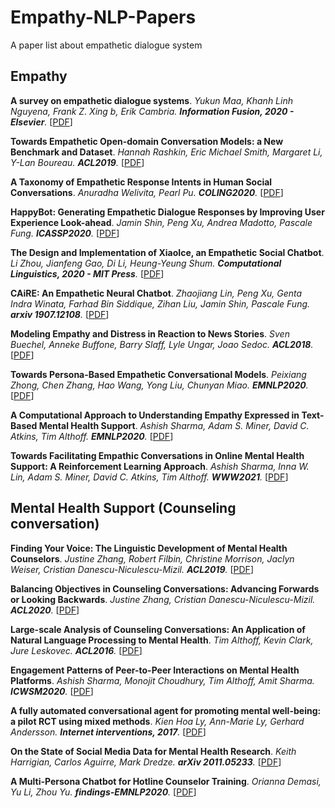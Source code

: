 # Empathy-NLP-Papers
A paper list about empathetic dialogue system

## Empathy

**A survey on empathetic dialogue systems**. 
_Yukun Maa, Khanh Linh Nguyena, Frank Z. Xing b, Erik Cambria. **Information Fusion, 2020 - Elsevier**._ 
[[PDF](https://www.sciencedirect.com/science/article/pii/S1566253520303092)]

**Towards Empathetic Open-domain Conversation Models: a New Benchmark and Dataset**. 
_Hannah Rashkin, Eric Michael Smith, Margaret Li, Y-Lan Boureau. **ACL2019**._ 
[[PDF](https://arxiv.org/abs/1811.00207)]

**A Taxonomy of Empathetic Response Intents in Human Social Conversations**.
_Anuradha Welivita, Pearl Pu. **COLING2020**._
[[PDF](https://arxiv.org/abs/2012.04080)]

**HappyBot: Generating Empathetic Dialogue Responses by Improving User Experience Look-ahead**.
_Jamin Shin, Peng Xu, Andrea Madotto, Pascale Fung. **ICASSP2020**._
[[PDF](https://arxiv.org/abs/1906.08487)]

**The Design and Implementation of XiaoIce, an Empathetic Social Chatbot**.
_Li Zhou, Jianfeng Gao, Di Li, Heung-Yeung Shum. **Computational Linguistics, 2020 - MIT Press**._
[[PDF](https://www.mitpressjournals.org/doi/full/10.1162/coli_a_00368)]

**CAiRE: An Empathetic Neural Chatbot**.
_Zhaojiang Lin, Peng Xu, Genta Indra Winata, Farhad Bin Siddique, Zihan Liu, Jamin Shin, Pascale Fung. **arxiv 1907.12108**._
[[PDF](https://arxiv.org/abs/1907.12108)]

**Modeling Empathy and Distress in Reaction to News Stories**.
_Sven Buechel, Anneke Buffone, Barry Slaff, Lyle Ungar, Joao Sedoc.
**ACL2018**._
[[PDF](https://www.aclweb.org/anthology/D18-1507/)]

**Towards Persona-Based Empathetic Conversational Models**.
_Peixiang Zhong, Chen Zhang, Hao Wang, Yong Liu, Chunyan Miao.
**EMNLP2020**._
[[PDF](https://arxiv.org/abs/2004.12316)]

**A Computational Approach to Understanding Empathy Expressed in
Text-Based Mental Health Support**.
_Ashish Sharma, Adam S. Miner, David C. Atkins, Tim Althoff.
**EMNLP2020**._
[[PDF](https://arxiv.org/abs/2009.08441)]

**Towards Facilitating Empathic Conversations in Online Mental Health Support: A Reinforcement Learning Approach**.
_Ashish Sharma, Inna W. Lin, Adam S. Miner, David C. Atkins, Tim Althoff.
**WWW2021**._
[[PDF](https://arxiv.org/abs/2101.07714)]

## Mental Health Support (Counseling conversation)

**Finding Your Voice: The Linguistic Development of Mental Health Counselors**.
_Justine Zhang, Robert Filbin, Christine Morrison, Jaclyn Weiser, Cristian Danescu-Niculescu-Mizil.
**ACL2019**._
[[PDF](https://arxiv.org/abs/1906.07194)]

**Balancing Objectives in Counseling Conversations: Advancing Forwards or Looking Backwards**.
_Justine Zhang, Cristian Danescu-Niculescu-Mizil.
**ACL2020**._
[[PDF](https://arxiv.org/abs/2005.04245)]

**Large-scale Analysis of Counseling Conversations: An Application of Natural Language Processing to Mental Health**.
_Tim Althoff, Kevin Clark, Jure Leskovec.
**ACL2016**._
[[PDF](https://www.aclweb.org/anthology/Q16-1033/)]

**Engagement Patterns of Peer-to-Peer Interactions on Mental Health Platforms**.
_Ashish Sharma, Monojit Choudhury, Tim Althoff, Amit Sharma.
**ICWSM2020**._
[[PDF](https://arxiv.org/abs/2004.04999)]

**A fully automated conversational agent for promoting mental well-being: a pilot RCT using mixed methods**.
_Kien Hoa Ly, Ann-Marie Ly, Gerhard Andersson.
**Internet interventions, 2017**._
[[PDF](https://www.sciencedirect.com/science/article/pii/S221478291730091X)]

**On the State of Social Media Data for Mental Health Research**.
_Keith Harrigian, Carlos Aguirre, Mark Dredze.
**arXiv 2011.05233**._
[[PDF](https://arxiv.org/abs/2011.05233)]

**A Multi-Persona Chatbot for Hotline Counselor Training**.
_Orianna Demasi, Yu Li, Zhou Yu.
**findings-EMNLP2020**._
[[PDF](https://www.aclweb.org/anthology/2020.findings-emnlp.324/)]


